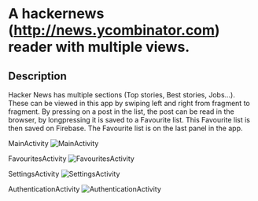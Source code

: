 # A hackernews (http://news.ycombinator.com) reader with multiple views.

## Description

Hacker News has multiple sections (Top stories, Best stories, Jobs...). These can be viewed in this app by swiping left and right from fragment to fragment.
By pressing on a post in the list, the post can be read in the browser, by longpressing it is saved to a Favourite list. This Favourite list is then saved on Firebase. The Favourite list is on the last panel in the app.

MainActivity
![MainActivity](./screenshot_main.png)

FavouritesActivity
![FavouritesActivity](./favourites.png)

SettingsActivity
![SettingsActivity](Settings.png)

AuthenticationActivity
![AuthenticationActivity](login.png)
